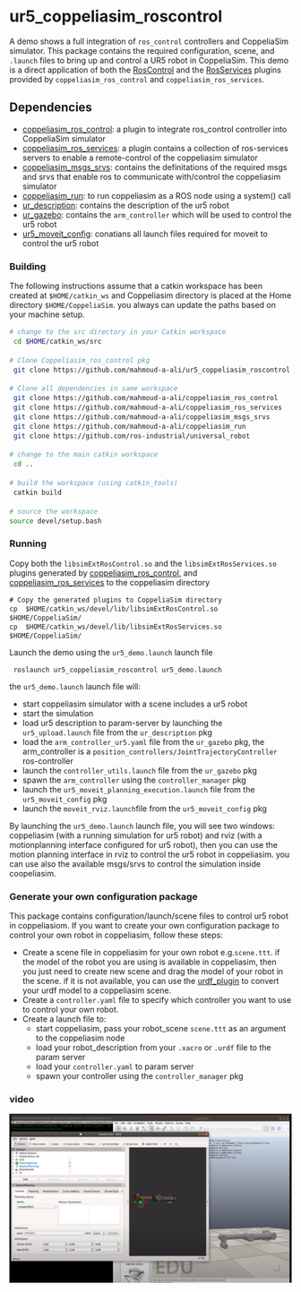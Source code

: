 # ur5_coppeliasim_roscontrol
 A demo shows a full integration of `ros_control` controllers and CoppeliaSim simulator. This package contains the required configuration, scene, and `.launch` files to bring up and control a UR5 robot in CoppeliaSim. This demo is a direct application of both the [RosControl][] and the [RosServices][] plugins provided by `coppeliasim_ros_control` and `coppeliasim_ros_services`.
 
## Dependencies
- [coppeliasim_ros_control][]: a plugin to integrate ros_control controller into CoppeliaSim simulator
- [coppeliasim_ros_services][]: a plugin contains a collection of ros-services servers to enable a remote-control of the coppeliasim simulator
- [coppeliasim_msgs_srvs][]: contains the definitations of the required msgs and srvs that enable ros to communicate with/control the coppeliasim simulator
- [coppeliasim_run][]: to run coppeliasim as a ROS node using a system() call
- [ur_description][]: contains the description of the ur5 robot   
- [ur_gazebo][]: contains the `arm_controller` which will be used to control the ur5 robot
- [ur5_moveit_config][]: conatians all launch files required for moveit to control the ur5 robot


### Building 
The following instructions assume that a catkin workspace has been created at `$HOME/catkin_ws` and Coppeliasim directory is placed at the Home directory `$HOME/CoppeliaSim`. you always can update the paths based on your machine setup.

```bash
# change to the src directory in your Catkin workspace
 cd $HOME/catkin_ws/src

# Clone Coppeliasim_ros_control pkg 
 git clone https://github.com/mahmoud-a-ali/ur5_coppeliasim_roscontrol

# Clone all dependencies in same workspace
 git clone https://github.com/mahmoud-a-ali/coppeliasim_ros_control
 git clone https://github.com/mahmoud-a-ali/coppeliasim_ros_services
 git clone https://github.com/mahmoud-a-ali/coppeliasim_msgs_srvs
 git clone https://github.com/mahmoud-a-ali/coppeliasim_run
 git clone https://github.com/ros-industrial/universal_robot

# change to the main catkin workspace
 cd ..

# build the workspace (using catkin_tools)
 catkin build

# source the workspace
source devel/setup.bash 
```

### Running
Copy both the `libsimExtRosControl.so` and the `libsimExtRosServices.so` plugins generated by [coppeliasim_ros_control][], and [coppeliasim_ros_services][] to the coppeliasim directory 
```
# Copy the generated plugins to CoppeliaSim directory
cp  $HOME/catkin_ws/devel/lib/libsimExtRosControl.so  $HOME/CoppeliaSim/
cp  $HOME/catkin_ws/devel/lib/libsimExtRosServices.so  $HOME/CoppeliaSim/
```
Launch the demo using the `ur5_demo.launch` launch file
```
 roslaunch ur5_coppeliasim_roscontrol ur5_demo.launch 
```
the `ur5_demo.launch` launch file will:
- start coppeliasim simulator with a scene includes a ur5 robot
- start the simulation
- load ur5 description to param-server by launching the `ur5_upload.launch` file from the `ur_description` pkg
- load the `arm_controller_ur5.yaml` file from the `ur_gazebo` pkg, the arm_controller is a `position_controllers/JointTrajectoryController` ros-controller
- launch the `controller_utils.launch` file from the `ur_gazebo` pkg 
- spawn the `arm_controller` using the `controller_manager` pkg 
- launch the `ur5_moveit_planning_execution.launch` file from the `ur5_moveit_config` pkg
- launch the `moveit_rviz.launch`file from the `ur5_moveit_config` pkg

By launching the `ur5_demo.launch` launch file, you will see two windows: coppeliasim (with a running simulation for ur5 robot) and rviz (with a motionplanning interface configured for ur5 robot), then you can use the motion planning interface in rviz to control the ur5 robot in coppeliasim. you can use also the available msgs/srvs to control the simulation inside coopeliasim.


### Generate your own configuration package
This package contains configuration/launch/scene files to control ur5 robot in coppeliasiom. If you want to create your own configuration package to control your own robot in coppeliasim, follow these steps:
- Create a scene file in coppeliasim for your own robot e.g.`scene.ttt`. if the model of the robot you are using is available in coppeliasim, then you just need to create new scene and drag the model of your robot in the scene. if it is not available, you can use the [urdf_plugin][] to convert your urdf model to a coppeliasim scene.
- Create a `controller.yaml` file to specify which controller you want to use to control your own robot.
- Create a launch file to:
    - start coppeliasim, pass your robot_scene `scene.ttt` as an argument to the coppeliasim node
    - load your robot_description from your `.xacro` or `.urdf` file to the param server
    - load your `controller.yaml` to param server
    - spawn your controller using the `controller_manager` pkg 

### video
[![IMAGE](video.png)](https://www.youtube.com/watch?v=WK6bwepiAZ0&ab_channel=mahmoudali)





[RosControl]: https://github.com/mahmoud-a-ali/coppeliasim_ros_control
[RosServices]: https://github.com/mahmoud-a-ali/coppeliasim_ros_services
[urdf_plugin]: https://www.coppeliarobotics.com/helpFiles/en/urdfPlugin.htm
[coppeliasim_ros_control]: https://github.com/mahmoud-a-ali/coppeliasim_ros_control
[coppeliasim_ros_services]: https://github.com/mahmoud-a-ali/coppeliasim_ros_services
[coppeliasim_msgs_srvs]: https://github.com/mahmoud-a-ali/coppeliasim_msgs_srvs
[coppeliasim_run]: https://github.com/tud-cor/coppeliasim_run
[ur_description]: https://github.com/ros-industrial/universal_robot
[ur5_moveit_config]:https://github.com/ros-industrial/universal_robot
[ur_gazebo]: https://github.com/ros-industrial/universal_robot
